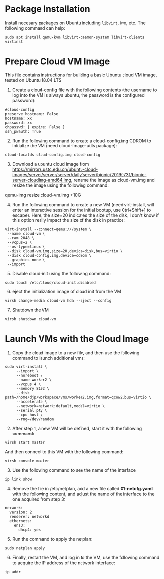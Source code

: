 # Package Installation

Install necesary packages on Ubuntu including ```libvirt```, ```kvm```, etc. The following command can help:

```shell
sudo apt install qemu-kvm libvirt-daemon-system libvirt-clients virtinst
```

# Prepare Cloud VM Image

This file contains instructions for building a basic Ubuntu cloud VM image, tested on Ubuntu 18.04 LTS

1.  Create a cloud-config file with the following contents (the username to log into the VM is always ubuntu, the password is the configured password):

```shell
#cloud-config
preserve_hostname: False
hostname: xx
password: xx
chpasswd: { expire: False }
ssh_pwauth: True
```

2. Run the following command to create a cloud-config.img CDROM to initialize the VM (need cloud-image-utils package):

```shell
cloud-localds cloud-config.img cloud-config
```

3. Download a ubuntu cloud image from https://mirrors.ustc.edu.cn/ubuntu-cloud-images/server/server/server/daily/server/bionic/20190731/bionic-server-cloudimg-amd64.img, rename the image as cloud-vm.img and resize the image using the following command:

qemu-img resize cloud-vm.img +10G 

4. Run the following command to create a new VM (need virt-install, will enter an interactive session for the initial bootup, use Ctrl+Shift+] to escape). Here, the size=20 indicates the size of the disk, I don't know if this option really impact the size of the disk in practice:

```shell
virt-install --connect=qemu:///system \
 --name cloud-vm \
 --ram 2048 \
 --vcpus=2 \
 --os-type=linux \
 --disk cloud-vm.img,size=20,device=disk,bus=virtio \
 --disk cloud-config.img,device=cdrom \
 --graphics none \
 --import
```

5. Disable cloud-init using the following command: 

```shell
sudo touch /etc/cloud/cloud-init.disabled
```

6. eject the initialization image of cloud init from the VM

```shell
virsh change-media cloud-vm hda --eject --config
```

7. Shutdown the VM
```shell
virsh shutdown cloud-vm
```

# Launch VMs with the Cloud Image

1. Copy the cloud image to a new file, and then use the following command to launch additional vms:

```shell
sudo virt-install \
     --import \
     --noreboot \
     --name worker2 \
     --vcpus 4 \
     --memory 8192 \
     --disk path=/home/djp/workspace/vms/worker2.img,format=qcow2,bus=virtio \
     --accelerate \
     --network=network:default,model=virtio \
     --serial pty \
     --cpu host \
     --rng=/dev/random
```

2. After step 1, a new VM will be defined, start it with the following command:

```shell
virsh start master
```
And then connect to this VM with the following command:
```shell
virsh console master
```

3. Use the following command to see the name of the interface
```shell
ip link show
```

4. Remove the file in /etc/netplan, add a new file called **01-netcfg.yaml** with the following content, and adjust the name of the interface to the one acquired from step 3:

```shell
network:
  version: 2
  renderer: networkd
  ethernets:
    ens3:
      dhcp4: yes
```

5. Run the command to apply the netplan: 

```shell
sudo netplan apply
```

6. Finally, restart the VM, and log in to the VM, use the following command to acquire the IP address of the network interface:
```shell
ip addr
```

